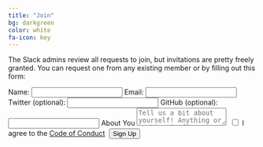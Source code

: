```yaml
---
title: "Join"
bg: darkgreen
color: white
fa-icon: key
---
```


<p>The Slack admins review all requests to join, but invitations are pretty freely granted. You can request one from any existing member or by filling out this form: </p>

<form action="https://api.wealljs.org/signup" method="POST">
	<label><span>Name: </span><input name="name" required type="text" class="input-field"></label>
	<label><span>Email: </span><input name="email" required type="email" class="input-field"></label>
	<label><span>Twitter (optional): </span><input name="twitter" type="text" class="input-field"></label>
	<label><span>GitHub (optional): </span><input name="github" type="text" class="input-field"></label>
	<label><span>About You</span></label>
	<textarea name="about" placeholder="Tell us a bit about yourself! Anything or nothing is fine!" class="textarea-field"></textarea>
	<label><span>&nbsp;</span><input type="checkbox" name="coc" required  class="input-field"> I agree to the <a href="/#codeofconduct">Code of Conduct</a>
	</label>
	<input type="hidden" name="redirect_uri" value="http://witchat.github.io/postsignup.html">
	<input type="hidden" name="team_id" value="T03JF8CDH">
	<label><span>&nbsp;</span><button type="submit">Sign Up</button></label>
</form>
